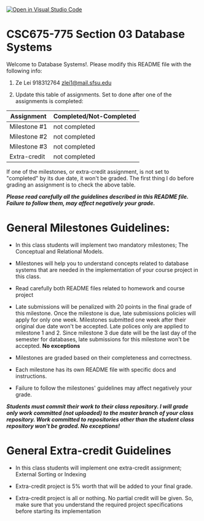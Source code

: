[![Open in Visual Studio Code](https://classroom.github.com/assets/open-in-vscode-f059dc9a6f8d3a56e377f745f24479a46679e63a5d9fe6f495e02850cd0d8118.svg)](https://classroom.github.com/online_ide?assignment_repo_id=5446490&assignment_repo_type=AssignmentRepo)
# CSC675-775 Section 03 Database Systems
Welcome to Database Systems!. Please modify this README file with the following info: 

1. Ze Lei 918312764 zlei1@mail.sfsu.edu

2. Update this table of assignments. Set to done after one of the assignments is completed:


| Assignment               |   Completed/Not-Completed  |
| ------------------------ | -------------------------- |
| Milestone #1             |        not completed       |
| Milestone #2             |        not completed       |
| Milestone #3             |        not completed       |
| Extra-credit              |        not completed       |


If one of the milestones, or extra-credit assignment, is not set to "completed" by its due date, 
it won't be graded. The first thing I do before grading an assignment is to check the above table.

***Please read carefully all the guidelines described in this README file. 
Failure to follow them, may affect negatively your grade.***

# General Milestones Guidelines:

* In this class students will implement two mandatory milestones; The Conceptual and Relational Models.

* Milestones will help you to understand concepts related to database systems that are needed in the implementation 
of your course project in this class.  

* Read carefully both README files related to homework and course project 

* Late submissions will be penalized with 20 points in the final grade of this milestone. Once the milestone is due, 
late submissions policies will apply for only one week. Milestones submitted one week after their original due date 
won't be accepted. Late polices only are applied to milestone 1 and 2. Since milestone 3 due date will be the last 
day of the semester for databases, late submissions for this milestone won't be accepted. **No exceptions** 

* Milestones are graded based on their completeness and correctness. 

* Each milestone has its own README file with specific docs and instructions.

* Failure to follow the milestones' guidelines may affect negatively your grade.

***Students must commit their work to their class repository. I will grade only work committed (not uploaded)
to the master branch of your class repository. Work committed to repositories other than the student class 
repository won't be graded. No exceptions!***

# General Extra-credit Guidelines

* In this class students will implement one extra-credit assignment; External Sorting or Indexing

* Extra-credit project is 5% worth that will be added to your final grade.

* Extra-credit project is all or nothing. No partial credit will be given. 
So, make sure that you understand the required project specifications before starting its implementation


 


